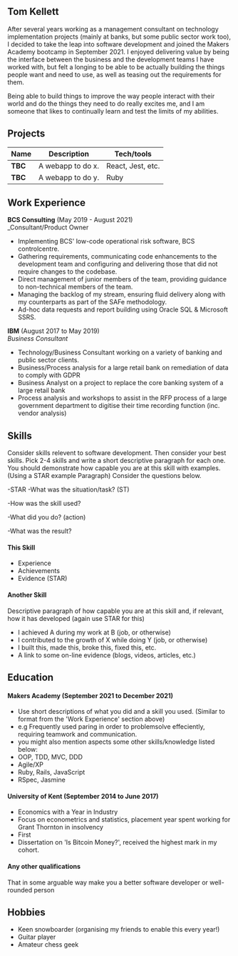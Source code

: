 ## Tom Kellett

After several years working as a management consultant on technology implementation projects (mainly at banks, but some public sector work too), I decided to take the leap into software development and joined the Makers Academy bootcamp in September 2021. I enjoyed delivering value by being the interface between the business and the development teams I have worked with, but felt a longing to be able to be actually building the things people want and need to use, as well as teasing out the requirements for them.

Being able to build things to improve the way people interact with their world and do the things they need to do really excites me, and I am someone that likes to continually learn and test the limits of my abilities.

## Projects

| Name                         | Description       | Tech/tools        |
| ---------------------------- | ----------------- | ----------------- |
| **TBC**            | A webapp to do x. | React, Jest, etc. |
| **TBC** | A webapp to do y. | Ruby              |

## Work Experience

**BCS Consulting** (May 2019 - August 2021)  
_Consultant/Product Owner

- Implementing BCS' low-code operational risk software, BCS controlcentre.
- Gathering requirements, communicating code enhancements to the development team and configuring and delivering those that did not require changes to the codebase.
- Direct management of junior members of the team, providing guidance to non-technical members of the team.
- Managing the backlog of my stream, ensuring fluid delivery along with my counterparts as part of the SAFe methodology.
- Ad-hoc data requests and report building using Oracle SQL & Microsoft SSRS.

**IBM** (August 2017 to May 2019)  
_Business Consultant_

- Technology/Business Consultant working on a variety of banking and public sector clients.
- Business/Process analysis for a large retail bank on remediation of data to comply with GDPR
- Business Analyst on a project to replace the core banking system of a large retail bank
- Process analysis and workshops to assist in the RFP process of a large government department to digitise their time recording function (inc. vendor analysis)

## Skills

Consider skills relevent to software development. Then consider your best skills. Pick 2-4 skills and write a short descriptive paragraph for each one. You should demonstrate how capable you are at this skill with examples.
(Using a STAR example Paragraph) Consider the questions below.

-STAR
-What was the situation/task? (ST)

-How was the skill used?

-What did you do? (action)

-What was the result?


#### This Skill

- Experience
- Achievements
- Evidence (STAR)

#### Another Skill

Descriptive paragraph of how capable you are at this skill and, if relevant, how it has developed (again use STAR for this)

- I achieved A during my work at B (job, or otherwise)
- I contributed to the growth of X while doing Y (job, or otherwise)
- I built this, made this, broke this, fixed this, etc.
- A link to some on-line evidence (blogs, videos, articles, etc.)

## Education

#### Makers Academy (September 2021 to December 2021)
- Use short descriptions of what you did and a skill you used. (Similar to format from the 'Work Experience' section above)
- e.g Frequently used paring in order to problemsolve effeciently, requiring teamwork and communication.
- you might also mention aspects some other skills/knowledge listed below: 
- OOP, TDD, MVC, DDD
- Agile/XP
- Ruby, Rails, JavaScript
- RSpec, Jasmine

#### University of Kent (September 2014 to June 2017)

- Economics with a Year in Industry
- Focus on econometrics and statistics, placement year spent working for Grant Thornton in insolvency
- First
- Dissertation on 'Is Bitcoin Money?', received the highest mark in my cohort.

#### Any other qualifications

That in some arguable way make you a better software developer or well-rounded person

## Hobbies

- Keen snowboarder (organising my friends to enable this every year!)
- Guitar player
- Amateur chess geek
